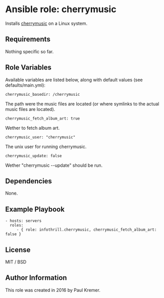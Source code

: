 Ansible role: cherrymusic
=========================

Installs [cherrymusic](http://www.fomori.org/cherrymusic/) on a Linux system.

Requirements
------------

Nothing specific so far.

Role Variables
--------------

Available variables are listed below, along with default values (see defaults/main.yml):

	cherrymusic_basedir: /cherrymusic

The path were the music files are located (or where symlinks to the actual music files are located).

	cherrymusic_fetch_album_art: true

Wether to fetch album art.

	cherrymusic_user: "cherrymusic"

The unix user for running cherrymusic.

	cherrymusic_update: false

Wether "cherrymusic --update" should be run.

Dependencies
------------

None.

Example Playbook
----------------

    - hosts: servers
      roles:
         - { role: infothrill.cherrymusic, cherrymusic_fetch_album_art: false }

License
-------

MIT / BSD

Author Information
------------------

This role was created in 2016 by Paul Kremer.
